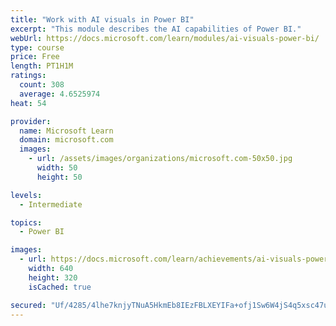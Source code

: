 ```yaml
---
title: "Work with AI visuals in Power BI"
excerpt: "This module describes the AI capabilities of Power BI."
webUrl: https://docs.microsoft.com/learn/modules/ai-visuals-power-bi/
type: course
price: Free
length: PT1H1M
ratings:
  count: 308
  average: 4.6525974
heat: 54

provider:
  name: Microsoft Learn
  domain: microsoft.com
  images:
    - url: /assets/images/organizations/microsoft.com-50x50.jpg
      width: 50
      height: 50

levels:
  - Intermediate

topics:
  - Power BI

images:
  - url: https://docs.microsoft.com/learn/achievements/ai-visuals-power-bi-social.png
    width: 640
    height: 320
    isCached: true

secured: "Uf/4285/4lhe7knjyTNuA5HkmEb8IEzFBLXEYIFa+ofj1Sw6W4jS4q5xsc47uG8mOKDFEv5FvwPjK3sUvTq6KzGDtiMl+jhHvBQI0jS16KhgF98ei73w/f5zPp6XV4eCB5YCMEtab+wFNxtfDWfh1IkdhYKFY/jcaciOnOow6rakGiYXKQuR19VZHtezzPTiz6vexh2SM24lY43sgLVfFyWuCZsD5xIHLM0wTpb9W1tKEryJLCZh1K0zybxLp14OcuIPLJsvH2STdlNjdMCXaiI52xSH1Sf7UDbYCJKx/K7NEV15JrEXECga71BowUMoG7XttDh2rnAQjxA113lGNq9q3MRPqiAsRhPiUdo+eTIgjmyPJ4qXaBt+uwDeT6e5ZT0xCfIeb60jwIlGrrZYictyYdLLwXWY5UYrjCWOCHA=;7/WpNYM0vR8Smz1jObvH8g=="
---
```


